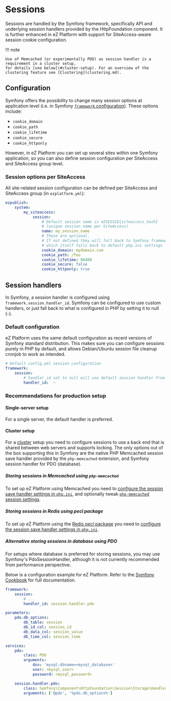 # Sessions

Sessions are handled by the Symfony framework, specifically API and underlying session handlers provided by the HttpFoundation component.
It is further enhanced in eZ Platform with support for SiteAccess-aware session cookie configuration.

!!! note

    Use of Memcached (or experimentally PDO) as session handler is a requirement in a cluster setup,
    for details [see below](#cluster-setup). For an overview of the clustering feature see [Clustering](clustering.md).

## Configuration

Symfony offers the possibility to change many session options at application level
(i.e. in Symfony [`framework` configuration](http://symfony.com/doc/2.8/reference/configuration/framework.html)).
These options include:

- `cookie_domain`
- `cookie_path`
- `cookie_lifetime`
- `cookie_secure`
- `cookie_httponly`

However, in eZ Platform you can set up several sites within one Symfony application,
so you can also define session configuration per SiteAccess and SiteAccess group level.

### Session options per SiteAccess

All site-related session configuration can be defined per SiteAccess and SiteAccess group (in `ezplatform.yml`):

``` yaml
ezpublish:
    system:
        my_siteaccess:
            session:
                # Default session name is eZSESSID{siteaccess_hash}
                # (unique session name per SiteAccess)
                name: my_session_name
                # These are optional. 
                # If not defined they will fall back to Symfony framework configuration, 
                # which itself falls back to default php.ini settings
                cookie_domain: mydomain.com
                cookie_path: /foo
                cookie_lifetime: 86400
                cookie_secure: false
                cookie_httponly: true
```

## Session handlers

In Symfony, a session handler is configured using `framework.session.handler_id`.
Symfony can be configured to use custom handlers, or just fall back to what is configured in PHP by setting it to null (`~`).

### Default configuration

eZ Platform uses the same default configuration as recent versions of Symfony standard distribution.
This makes sure you can configure sessions purely in PHP by default, and allows Debian/Ubuntu session file cleanup cronjob to work as intended.

``` yaml
# Default config.yml session configuration
framework:
    session:
        # handler_id set to null will use default session handler from php.ini
        handler_id:  ~
```

### Recommendations for production setup

#### Single-server setup

For a single server, the default handler is preferred.

#### Cluster setup

For a [cluster](clustering.md) setup you need to configure sessions to use a back end that is shared between web servers and supports locking.
The only options out of the box supporting this in Symfony are the native PHP Memcached session save handler
provided by the `php-memcached` extension, and Symfony session handler for PDO (database).

##### Storing sessions in Memcached using `php-memcached`

To set up eZ Platform using Memcached you need to [configure the session save handler settings in `php.ini`](http://php.net/manual/en/memcached.sessions.php),
and optionally tweak [`php-memcached` session settings](http://fr2.php.net/manual/en/memcached.configuration.php).

##### Storing sessions in Redis using pecl package

To set up eZ Platform using the [Redis pecl package](https://pecl.php.net/package/redis)
you need to [configure the session save handler settings in `php.ini`](https://github.com/phpredis/phpredis#php-session-handler).

##### Alternative storing sessions in database using PDO

For setups where database is preferred for storing sessions, you may use Symfony's PdoSessionHandler,
although it is not currently recommended from performance perspective.

Below is a configuration example for eZ Platform. Refer to the [Symfony Cookbook](http://symfony.com/doc/2.8/doctrine/pdo_session_storage.html) for full documentation.

``` yaml
framework:
    session:
        # ...
        handler_id: session.handler.pdo

parameters:
    pdo.db_options:
        db_table: session
        db_id_col: session_id
        db_data_col: session_value
        db_time_col: session_time

services:
    pdo:
        class: PDO
        arguments:
            dsn: 'mysql:dbname=<mysql_database>'
            user: <mysql_user>
            password: <mysql_password>

    session.handler.pdo:
        class: Symfony\Component\HttpFoundation\Session\Storage\Handler\PdoSessionHandler
        arguments: ['@pdo', '%pdo.db_options%']
```
